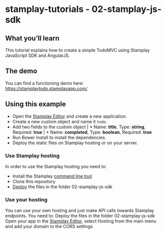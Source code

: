 stamplay-tutorials - 02-stamplay-js-sdk
========================================

## What you’ll learn

This tutorial explains how to create a simple TodoMVC using Stamplay JavaScript SDK and AngularJS.

## The demo

You can find a functioning demo here: https://stamplaytodo.stamplayapp.com/

## Using this example 

- Open the [Stamplay Editor](https://editor.stamplay.com) and create a new application.
- Create a new custom object and name it `todo`.
- Add two fields to the custom object
  | * Name: **title**, Type: **string**, Required: **true**
  | * Name: **completed**, Type: **boolean**, Required: **true**
- Run Bower Install to install the dependencies.
- Deploy the static files on Stamplay hosting or on your server.

### Use Stamplay hosting

In order to use the Stamplay hosting you need to: 
- Install the Stamplay [command line tool](https://stamplay.com/docs/hosting)
- Clone this repository
- [Deploy](https://stamplay.com/docs/hosting#deploying) the files in the folder 02-stamplay-js-sdk

### Use your hosting

You can use your own hosting and just make API calls towards Stamplay endpoints. You need to:
Deploy the files in the folder 02-stamplay-js-sdk
Open your app in the [Stamplay Editor](https://editor.stamplay.com), select Hosting from the main menu and add your domain to the CORS settings 
